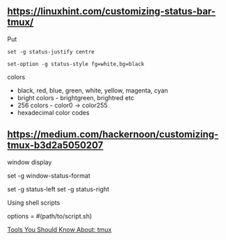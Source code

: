 ## https://linuxhint.com/customizing-status-bar-tmux/

Put
```
set -g status-justify centre
```

```
set-option -g status-style fg=white,bg=black
```

colors
- black, red, blue, green, white, yellow, magenta, cyan
- bright colors - brightgreen, brightred etc
- 256 colors - color0 -> color255
- hexadecimal color codes

## https://medium.com/hackernoon/customizing-tmux-b3d2a5050207

window display

set -g window-status-format <options>

set -g status-left <options>
set -g status-right <options>

Using shell scripts

options = #(path/to/script.sh)

[Tools You Should Know About: tmux](https://cuddly-octo-palm-tree.com/posts/2021-09-12-tyska-tmux/)
